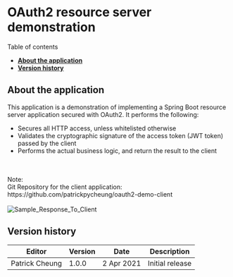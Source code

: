 # OAuth2 resource server demonstration

  Table of contents

  * [**About the application**](#about-the-application)
  * [**Version history**](#version-history)

## **About the application**

This application is a demonstration of implementing a Spring Boot resource server application secured with OAuth2. It performs the following:

  * Secures all HTTP access, unless whitelisted otherwise
  * Validates the cryptographic signature of the access token (JWT token) passed by the client
  * Performs the actual business logic, and return the result to the client
<br/>
<br/>
Note: 
<br/>
Git Repository for the client application:
<br/>
https://github.com/patrickpycheung/oauth2-demo-client
<br/>
<br/>
<img src="https://bn1301files.storage.live.com/y4mTBfiib2UCkcdu7XOxbV7uh9TPz_o-jCeBZdf-lTzdWEqbJdz6lueBVNNCvmM71E6n-sUDG3bMmd7xMFbhooFMROxwZMn1uMhhQGq4os6KkiK6o-Yoejxyet9Pp8oOID_0UpXpHormxaiMeqmQFMczTuizVkncMEgBuU0pDlOiO0IBJGz1REZ_12es8L-5rPS?width=848&height=218&cropmode=none" alt="Sample_Response_To_Client">

## **Version history**

  | Editor | Version | Date |Description|
  | --- | --- | --- | --- |
  | Patrick Cheung | 1.0.0| 2 Apr 2021 |Initial release|
